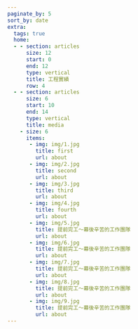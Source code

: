 ```yaml
---
paginate_by: 5
sort_by: date
extra:
  tags: true
  home:
  - - section: articles
      size: 12 
      start: 0
      end: 12
      type: vertical
      title: 工程實績
      row: 4
  - - section: articles
      size: 6
      start: 10
      end: 14
      type: vertical
      title: media
    - size: 6
      items: 
       - img: img/1.jpg
         title: first
         url: about
       - img: img/2.jpg
         title: second
         url: about
       - img: img/3.jpg
         title: third
         url: about
       - img: img/4.jpg
         title: fourth
         url: about
       - img: img/5.jpg
         title: 提前完工～幕後辛苦的工作團隊
         url: about
       - img: img/6.jpg
         title: 提前完工～幕後辛苦的工作團隊
         url: about
       - img: img/7.jpg
         title: 提前完工～幕後辛苦的工作團隊
         url: about
       - img: img/8.jpg
         title: 提前完工～幕後辛苦的工作團隊
         url: about
       - img: img/9.jpg
         title: 提前完工～幕後辛苦的工作團隊
         url: about
---
```

